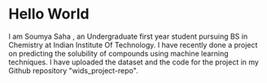 # Hello World
I am Soumya Saha , an Undergraduate first year student pursuing BS in Chemistry at Indian Institute Of Technology. I have recently done a project on predicting the solubility of compounds using machine learning techniques. I have uploaded the dataset and the code for the project in my Github repository "wids_project-repo".
